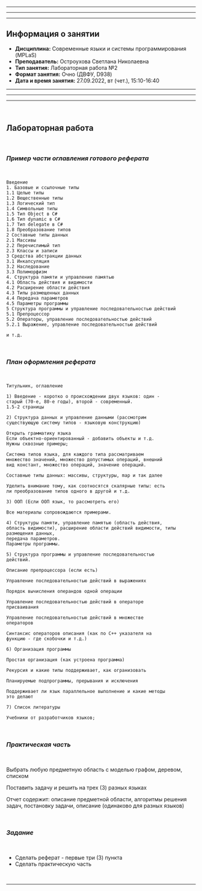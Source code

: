 ___
___
___
## Информация о занятии
- __Дисциплина:__ Современные языки и системы программирования (MPLaS)
- __Преподаватель:__ Остроухова Светлана Николаевна
- __Тип занятия:__ Лабораторная работа №2
- __Формат занятия:__ Очно (ДВФУ, D938)
- __Дата и время занятия:__ 27.09.2022, вт (чет.), 15:10-16:40
___
___
___

&nbsp;

## Лабораторная работа

&nbsp;

### ___Пример части оглавления готового реферата___

&nbsp;

```
Введение
1. Базовые и ссылочные типы
1.1 Целые типы
1.2 Вещественные типы
1.3 Логический тип
1.4 Символьные типы
1.5 Тип Object в C#
1.6 Тип dynamic в C#
1.7 Тип delegate в C#
1.8 Преобразование типов
2 Составные типы данных
2.1 Массивы
2.2 Перечислимый тип
2.3 Классы и записи
3 Средства абстракции данных
3.1 Инкапсуляция
3.2 Наследование
3.3 Полиморфизм
4. Структура памяти и управление памятью
4.1 Область действия и видимости
4.2 Расширение области действия
4.3 Типы размещенных данных
4.4 Передача параметров
4.5 Параметры программы
5 Структура программы и управление последовательностью действий
5.1 Препроцессор
5.2 Операторы, управление последовательностью действий
5.2.1 Выражение, управление последовательностью действий

и т.д.
```

&nbsp;

### ___План оформления реферата___

&nbsp;

```
Титульник, оглавление

1) Введение - коротко о происхождении двух языков: один -
старый (70-е, 80-е годы), второй - современный.
1.5-2 страницы

2) Структура данных и управление данными (рассмотрим
существующую систему типов - языковую конструкцию)

Открыть грамматику языка
Если объектно-ориентированный - добавить объекты и т.д.
Нужны сквозные примеры;

Система типов языка, для каждого типа рассматриваем
множество значений, множество допустимых операций, внешний
вид констант, множество операций, значение операций.

Составные типы данных: массивы, структуры, map и так далее

Уделить внимание тому, как соотносятся скалярные типы: есть
ли преобразование типов одного в другой и т.д.

3) ООП (Если ООП язык, то рассмотреть его)

Все материалы сопровождаются примерами.

4) Структуры памяти, управление памятью (область действия,
область видимости), расширение области действий видимости, типы размещения данных,
передача параметров.
Параметры программы.

5) Структура программы и управление последовательностью
действий.

Описание препроцессора (если есть)

Управление последовательностью действий в выражениях

Порядок вычисления операндов одной операции

Управление последовательностью действий в операторе
присваивания

Управление последовательностью действий в множестве
операторов

Синтаксис операторов описания (как по C++ указателя на
функцию - где скобочки и т.д.)

6) Организация программы

Простая организация (как устроена программа)

Рекурсия и какие типы поддерживает, как огранизовать

Планируемые подпрограммы, прерывания и исключения

Поддерживает ли язык параллельное выполнение и какие методы
это делают

7) Список литературы

Учебники от разработчиков языков;
```

&nbsp;

### ___Практическая часть___

&nbsp;

Выбрать любую предметную область с моделью графом, деревом,
списком

Поставить задачу и решить на трех (3) разных языках

Отчет содержит: описание предметной области, алгоритмы решения задач, постановку задачи, описание
(одинаково для разных языков)

&nbsp;

### ___Задание___

&nbsp;

- Сделать реферат - первые три (3) пункта
- Сделать практическую часть

&nbsp;

___